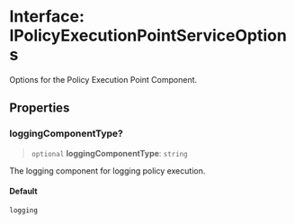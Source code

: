 # Interface: IPolicyExecutionPointServiceOptions

Options for the Policy Execution Point Component.

## Properties

### loggingComponentType?

> `optional` **loggingComponentType**: `string`

The logging component for logging policy execution.

#### Default

```ts
logging
```
